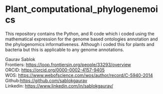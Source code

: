 # Plant_computational_phylogenemoics
This repository contains the Python, and R code which i coded using the mathematical expression for the genome based ontologies annotation and the phylogenomics informativeness. Although i coded this for plants and bacteria but this is applicable to any genome annotations. 

Gaurav Sablok \
Frontiers: https://loop.frontiersin.org/people/33293/overview \
ORCID: https://orcid.org/0000-0002-4157-9405 \
WOS: https://www.webofscience.com/wos/author/record/C-5940-2014 \
Github:https://github.com/sablokgaurav \
Linkedin: https://www.linkedin.com/in/sablokgaurav/

